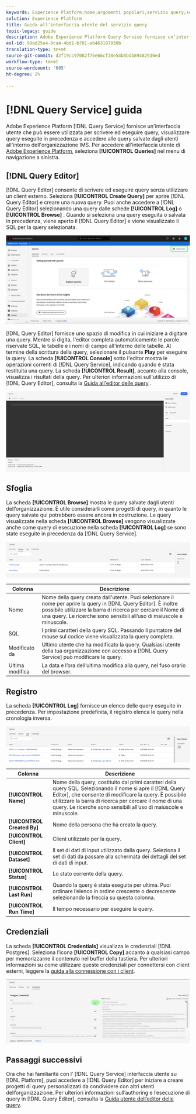 ```yaml
---
keywords: Experience Platform;home;argomenti popolari;servizio query;servizio query;editor query;editor query;editor query;editor query;editor query;editor query;
solution: Experience Platform
title: Guida all’interfaccia utente del servizio query
topic-legacy: guide
description: Adobe Experience Platform Query Service fornisce un’interfaccia utente che può essere utilizzata per scrivere ed eseguire query, visualizzare query eseguite in precedenza e accedere alle query salvate dagli utenti all’interno dell’organizzazione IMS.
exl-id: 99ad25e4-0ca4-4bd1-b701-ab463197930b
translation-type: tm+mt
source-git-commit: d2f19cc97082f75e66cf38e54b5bdb89482930ed
workflow-type: tm+mt
source-wordcount: '605'
ht-degree: 2%

---
```


# [!DNL Query Service] guida

Adobe Experience Platform [!DNL Query Service] fornisce un&#39;interfaccia utente che può essere utilizzata per scrivere ed eseguire query, visualizzare query eseguite in precedenza e accedere alle query salvate dagli utenti all&#39;interno dell&#39;organizzazione IMS. Per accedere all&#39;interfaccia utente di [Adobe Experience Platform][platform-ui], seleziona **[!UICONTROL Queries]** nel menu di navigazione a sinistra.

## [!DNL Query Editor]

[!DNL Query Editor] consente di scrivere ed eseguire query senza utilizzare un client esterno. Seleziona **[!UICONTROL Create Query]** per aprire [!DNL Query Editor] e creare una nuova query. Puoi anche accedere a [!DNL Query Editor] selezionando una query dalle schede **[!UICONTROL Log]** o **[!UICONTROL Browse]** . Quando si seleziona una query eseguita o salvata in precedenza, viene aperto il [!DNL Query Editor] e viene visualizzato il SQL per la query selezionata.

![Immagine](../images/ui/overview/overview.png)

[!DNL Query Editor] fornisce uno spazio di modifica in cui iniziare a digitare una query. Mentre si digita, l&#39;editor completa automaticamente le parole riservate SQL, le tabelle e i nomi di campo all&#39;interno delle tabelle. Al termine della scrittura della query, selezionare il pulsante **Play** per eseguire la query. La scheda **[!UICONTROL Console]** sotto l&#39;editor mostra le operazioni correnti di [!DNL Query Service], indicando quando è stata restituita una query. La scheda **[!UICONTROL Result]**, accanto alla console, visualizza i risultati della query. Per ulteriori informazioni sull&#39;utilizzo di [!DNL Query Editor], consulta la [Guida all&#39;editor delle query][query-editor] .

![Immagine](../images/ui/overview/query-editor.png)

## Sfoglia

La scheda **[!UICONTROL Browse]** mostra le query salvate dagli utenti dell’organizzazione. È utile considerarli come progetti di query, in quanto le query salvate qui potrebbero essere ancora in costruzione. Le query visualizzate nella scheda **[!UICONTROL Browse]** vengono visualizzate anche come query di esecuzione nella scheda **[!UICONTROL Log]** se sono state eseguite in precedenza da [!DNL Query Service].

![Immagine](../images/ui/overview/browse.png)

| Colonna | Descrizione |
| --- | --- |
| Nome | Nome della query creata dall&#39;utente. Puoi selezionare il nome per aprire la query in [!DNL Query Editor]. È inoltre possibile utilizzare la barra di ricerca per cercare il Nome di una query. Le ricerche sono sensibili all’uso di maiuscole e minuscole. |
| SQL | I primi caratteri della query SQL. Passando il puntatore del mouse sul codice viene visualizzata la query completa. |
| Modificato da | Ultimo utente che ha modificato la query. Qualsiasi utente della tua organizzazione con accesso a [!DNL Query Service] può modificare le query. |
| Ultima modifica | La data e l’ora dell’ultima modifica alla query, nel fuso orario del browser. |

## Registro

La scheda **[!UICONTROL Log]** fornisce un elenco delle query eseguite in precedenza. Per impostazione predefinita, il registro elenca le query nella cronologia inversa.

![Immagine](../images/ui/overview/log.png)

| Colonna | Descrizione |
| --- | --- |
| **[!UICONTROL Name]** | Nome della query, costituito dai primi caratteri della query SQL. Selezionando il nome si apre il [!DNL Query Editor], che consente di modificare la query. È possibile utilizzare la barra di ricerca per cercare il nome di una query. Le ricerche sono sensibili all’uso di maiuscole e minuscole. |
| **[!UICONTROL Created By]** | Nome della persona che ha creato la query. |
| **[!UICONTROL Client]** | Client utilizzato per la query. |
| **[!UICONTROL Dataset]** | Il set di dati di input utilizzato dalla query. Seleziona il set di dati da passare alla schermata dei dettagli del set di dati di input. |
| **[!UICONTROL Status]** | Lo stato corrente della query. |
| **[!UICONTROL Last Run]** | Quando la query è stata eseguita per ultima. Puoi ordinare l’elenco in ordine crescente o decrescente selezionando la freccia su questa colonna. |
| **[!UICONTROL Run Time]** | Il tempo necessario per eseguire la query. |

## Credenziali

La scheda **[!UICONTROL Credentials]** visualizza le credenziali [!DNL Postgres]. Seleziona l’icona **[!UICONTROL Copy]** accanto a qualsiasi campo per memorizzarne il contenuto nel buffer della tastiera. Per ulteriori informazioni su come utilizzare queste credenziali per connettersi con client esterni, leggere la [guida alla connessione con i client][connect-clients].

![Immagine](../images/ui/overview/credentials.png)

## Passaggi successivi

Ora che hai familiarità con l’ [!DNL Query Service] interfaccia utente su [!DNL Platform], puoi accedere a [!DNL Query Editor] per iniziare a creare progetti di query personalizzati da condividere con altri utenti dell’organizzazione. Per ulteriori informazioni sull’authoring e l’esecuzione di query in [!DNL Query Editor], consulta la [Guida utente dell’editor delle query][query-editor].

[platform-ui]: https://platform.adobe.com
[query-editor]: user-guide.md
[connect-clients]: ../clients/overview.md
